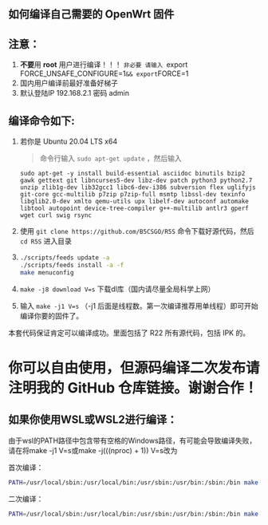 如何编译自己需要的 OpenWrt 固件
-
注意：
-
1. **不要**用 **root** 用户进行编译！！！
  `非必要 请输入 `export FORCE_UNSAFE_CONFIGURE=1` && export `FORCE=1` `
2. 国内用户编译前最好准备好梯子
3. 默认登陆IP 192.168.2.1 密码 admin


编译命令如下:
-
1. 若你是  Ubuntu 20.04 LTS x64

   > 命令行输入 `sudo apt-get update` ，然后输入
   ```
   sudo apt-get -y install build-essential asciidoc binutils bzip2 gawk gettext git libncurses5-dev libz-dev patch python3 python2.7 unzip zlib1g-dev lib32gcc1 libc6-dev-i386 subversion flex uglifyjs git-core gcc-multilib p7zip p7zip-full msmtp libssl-dev texinfo libglib2.0-dev xmlto qemu-utils upx libelf-dev autoconf automake libtool autopoint device-tree-compiler g++-multilib antlr3 gperf wget curl swig rsync
   ```

2. 使用 ```git clone https://github.com/B5CSGO/R5S``` 命令下载好源代码，然后 `cd R5S` 进入目录

3. ```bash
   ./scripts/feeds update -a
   ./scripts/feeds install -a -f
   make menuconfig
   ```

3. `make -j8 download V=s` 下载dl库（国内请尽量全局科学上网）

4. 输入 `make -j1 V=s` （-j1 后面是线程数。第一次编译推荐用单线程）即可开始编译你要的固件了。

本套代码保证肯定可以编译成功。里面包括了 R22 所有源代码，包括 IPK 的。

你可以自由使用，但源码编译二次发布请注明我的 GitHub 仓库链接。谢谢合作！
=
如果你使用WSL或WSL2进行编译：
------
由于wsl的PATH路径中包含带有空格的Windows路径，有可能会导致编译失败，请在将make -j1 V=s或make -j$(($(nproc) + 1)) V=s改为

首次编译：
```bash
PATH=/usr/local/sbin:/usr/local/bin:/usr/sbin:/usr/bin:/sbin:/bin make -j1 V=s 
```
二次编译：
```bash
PATH=/usr/local/sbin:/usr/local/bin:/usr/sbin:/usr/bin:/sbin:/bin make -j$(($(nproc) + 1)) V=s
```

